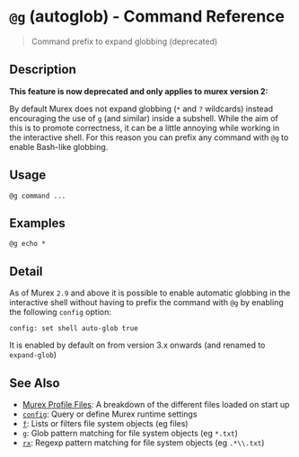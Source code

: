 # `@g` (autoglob)  - Command Reference

> Command prefix to expand globbing (deprecated)

## Description

**This feature is now deprecated and only applies to murex version 2:**

By default Murex does not expand globbing (`*` and `?` wildcards) instead
encouraging the use of `g` (and similar) inside a subshell. While the aim of
this is to promote correctness, it can be a little annoying while working in
the interactive shell. For this reason you can prefix any command with `@g` to
enable Bash-like globbing.

## Usage

```
@g command ...
```

## Examples

```
@g echo *
```

## Detail

As of Murex `2.9` and above it is possible to enable automatic globbing in
the interactive shell without having to prefix the command with `@g` by
enabling the following `config` option:

```
config: set shell auto-glob true
```

It is enabled by default on from version 3.x onwards (and renamed to
`expand-glob`)

## See Also

* [Murex Profile Files](../user-guide/profile.md):
  A breakdown of the different files loaded on start up
* [`config`](../commands/config.md):
  Query or define Murex runtime settings
* [`f`](../commands/f.md):
  Lists or filters file system objects (eg files)
* [`g`](../commands/g.md):
  Glob pattern matching for file system objects (eg `*.txt`)
* [`rx`](../commands/rx.md):
  Regexp pattern matching for file system objects (eg `.*\\.txt`)